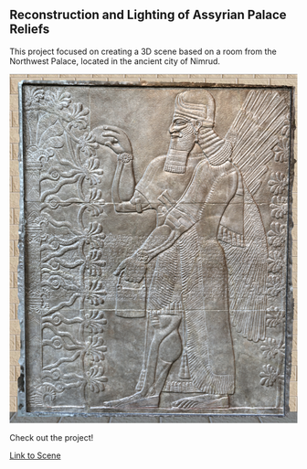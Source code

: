 ## Reconstruction and Lighting of Assyrian Palace Reliefs

This project focused on creating a 3D scene based on a room from the Northwest Palace, located in the ancient city of Nimrud. 

![Exaggerated shading image](images/sunlightexag.jpg)


Check out the project!

[Link to Scene](https://nl384.github.io/nimrud_relief/nimrud_relief.html)